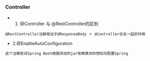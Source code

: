 ### Controller
- 1. @Controller 与 @RestController的区别
```
@RestController注解相当于@ResponseBody ＋ @Controller合在一起的作用
```

- 2.@EnableAutoConfiguration
```
这个注解告诉Spring Boot根据添加的jar依赖猜测你想如何配置Spring
```
